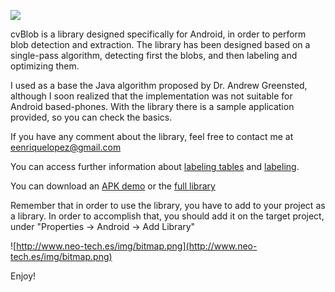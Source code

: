 [![](https://www.paypalobjects.com/es_ES/ES/i/btn/btn_donate_LG.gif)](https://www.paypal.com/cgi-bin/webscr?cmd=_donations&business=7LDKEVT82XK34&lc=ES&item_name=cvBlob%20for%20Android&currency_code=EUR&bn=PP%2dDonationsBF%3abtn_donate_LG%2egif%3aNonHosted)

cvBlob is a library designed specifically for Android, in order to perform blob detection and extraction. The library has been designed based on a single-pass algorithm, detecting first the blobs, and then labeling and optimizing them.

I used as a base the Java algorithm proposed by Dr. Andrew Greensted, although I soon realized that the implementation was not suitable for Android based-phones. With the library there is a sample application provided, so you can check the basics.

If you have any comment about the library, feel free to contact me at eenriquelopez@gmail.com

You can access further information about [labeling tables](http://code.google.com/p/cvblob-for-android/wiki/LabelTable) and [labeling](http://code.google.com/p/cvblob-for-android/wiki/Labeling).

You can download an [APK demo](http://cvblob-for-android.googlecode.com/files/cvBlobDetectionDemo.apk)  or the [full library](http://cvblob-for-android.googlecode.com/files/cvBlobDetection.zip)

Remember that in order to use the library, you have to add to your project as a library. In order to accomplish that, you should add it on the target project, under "Properties -> Android -> Add Library"

![http://www.neo-tech.es/img/bitmap.png](http://www.neo-tech.es/img/bitmap.png)

Enjoy!
